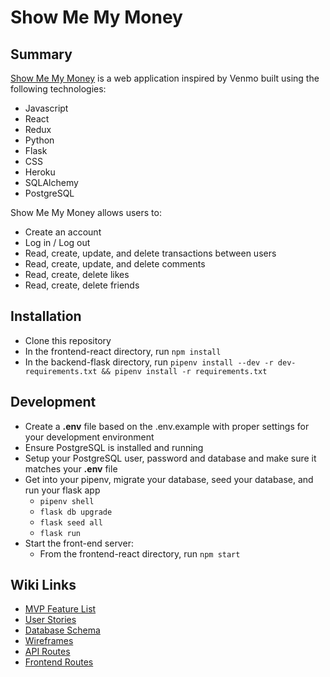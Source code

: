 # Show Me My Money

## Summary
[Show Me My Money](https://show-me-my-money.herokuapp.com/) is a web application inspired by Venmo built using the following technologies:
- Javascript
- React
- Redux
- Python
- Flask
- CSS
- Heroku
- SQLAlchemy
- PostgreSQL

Show Me My Money allows users to:
- Create an account
- Log in / Log out
- Read, create, update, and delete transactions between users
- Read, create, update, and delete comments
- Read, create, delete likes
- Read, create, delete friends

## Installation
- Clone this repository
- In the frontend-react directory, run `npm install`
- In the backend-flask directory, run `pipenv install --dev -r dev-requirements.txt && pipenv install -r requirements.txt`

## Development
- Create a **.env** file based on the .env.example with proper settings for your development environment
- Ensure PostgreSQL is installed and running
- Setup your PostgreSQL user, password and database and make sure it matches your **.env** file
- Get into your pipenv, migrate your database, seed your database, and run your flask app
  - `pipenv shell`
  - `flask db upgrade`
  - `flask seed all`
  - `flask run`
- Start the front-end server:
  - From the frontend-react directory, run `npm start`
  
## Wiki Links
- [MVP Feature List](./MVP-Feature-List)
- [User Stories](./User-Stories)
- [Database Schema](./Database-Schema)
- [Wireframes](./Wireframes)
- [API Routes](./API-Routes)
- [Frontend Routes](./Frontend-Routes)
